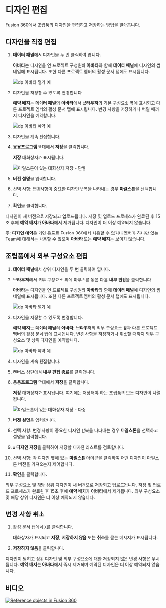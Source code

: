 디자인 편집
======

Fusion 360에서 조립품의 디자인을 편집하고 저장하는 방법을 알아봅니다.

디자인을 직접 편집
----------

1.  **데이터 패널**에서 디자인을 두 번 클릭하여 엽니다.
    
    **아바타**는 디자인을 연 프로젝트 구성원의 **아바타**와 함께 **데이터 패널**에 디자인의 썸네일에 표시됩니다. 또한 다른 프로젝트 멤버의 활성 문서 탭에도 표시됩니다.
    
    ![dp 아바타 열기 예](https://help.autodesk.com/cloudhelp/KOR/Fusion-Assemble/images/example/design-reservation-dp-avatar-open.png)
    
2.  디자인을 저장할 수 있도록 변경합니다.
    
    **예약 배지**는 **데이터 패널**의 **아바타**에서 **브라우저**의 기본 구성요소 옆에 표시되고 다른 프로젝트 멤버의 활성 문서 탭에 표시됩니다. 변경 사항을 저장하거나 버릴 때까지 디자인을 예약합니다.
    
    ![dp 아바타 예약 예](https://help.autodesk.com/cloudhelp/KOR/Fusion-Assemble/images/example/design-reservation-dp-avatar-reserved.png)
    
3.  디자인을 계속 편집합니다.
    
4.  **응용프로그램** 막대에서 **저장**을 클릭합니다.
    
    **저장** 대화상자가 표시됩니다.
    
    ![마일스톤이 있는 대화상자 저장 - 단일](https://help.autodesk.com/cloudhelp/KOR/Fusion-Assemble/images/dialog/save-single.png)
    
5.  **버전 설명**을 입력합니다.
    
6.  선택 사항: 변경사항이 중요한 디자인 반복을 나타내는 경우 **마일스톤**을 선택합니다.
    
7.  **확인**을 클릭합니다.
    

디자인이 새 버전으로 저장되고 업로드됩니다. 저장 및 업로드 프로세스가 완료된 후 15초 후에 **예약 배지**가 **아바타**에서 제거됩니다. 디자인이 더 이상 예약되지 않습니다.

주: **디자인 예약**은 개인 용도로 Fusion 360에서 사용할 수 없거나 멤버가 하나만 있는 Team에 대해서는 사용할 수 없으며 **아바타** 또는 **예약 배지**는 보이지 않습니다.

조립품에서 외부 구성요소 편집
----------------

1.  **데이터 패널**에서 상위 디자인을 두 번 클릭하여 엽니다.
    
2.  **브라우저**에서 외부 구성요소 위에 마우스를 놓은 다음 **내부 편집**을 클릭합니다.
    
    **아바타**는 디자인을 연 프로젝트 구성원의 **아바타**와 함께 **데이터 패널**에 디자인의 썸네일에 표시됩니다. 또한 다른 프로젝트 멤버의 활성 문서 탭에도 표시됩니다.
    
    ![dp 아바타 열기 예](https://help.autodesk.com/cloudhelp/KOR/Fusion-Assemble/images/example/design-reservation-dp-avatar-open.png)
    
3.  디자인을 저장할 수 있도록 변경합니다.
    
    **예약 배지**는 **데이터 패널**의 **아바타**, **브라우저**의 외부 구성요소 옆과 다른 프로젝트 멤버의 활성 문서 탭에 표시됩니다. 변경 사항을 저장하거나 취소할 때까지 외부 구성요소 및 상위 디자인을 예약합니다.
    
    ![dp 아바타 예약 예](https://help.autodesk.com/cloudhelp/KOR/Fusion-Assemble/images/example/design-reservation-dp-avatar-reserved.png)
    
4.  디자인을 계속 편집합니다.
    
5.  캔버스 상단에서 **내부 편집 종료**를 클릭합니다.
    
6.  **응용프로그램** 막대에서 **저장**을 클릭합니다.
    
    **저장** 대화상자가 표시됩니다. 여기에는 저장해야 하는 조립품의 모든 디자인이 나열됩니다.
    
    ![마일스톤이 있는 대화상자 저장 - 다중](https://help.autodesk.com/cloudhelp/KOR/Fusion-Assemble/images/dialog/save-multiple.png)
    
7.  **버전 설명**을 입력합니다.
    
8.  선택 사항: 변경 사항이 중요한 디자인 반복을 나타내는 경우 **마일스톤**을 선택하고 설명을 입력합니다.
    
9.  **`x` 디자인 저장**을 클릭하여 저장할 디자인 리스트를 검토합니다.
    
10.  선택 사항: 각 디자인 옆에 있는 **마일스톤** 아이콘을 클릭하여 어떤 디자인이 마일스톤 버전을 가져오는지 제어합니다.
    
11.  **확인**을 클릭합니다.
    

외부 구성요소 및 해당 상위 디자인이 새 버전으로 저장되고 업로드됩니다. 저장 및 업로드 프로세스가 완료된 후 15초 후에 **예약 배지**가 **아바타**에서 제거됩니다. 외부 구성요소 및 해당 상위 디자인은 더 이상 예약되지 않습니다.

변경 사항 취소
--------

1.  활성 문서 탭에서 `X`를 클릭합니다.
    
    대화상자가 표시되고 **저장**, **저장하지 않음** 또는 **취소**를 묻는 메시지가 표시됩니다.
    
2.  **저장하지 않음**을 클릭합니다.
    

디자인이 닫히고 상위 디자인 및 외부 구성요소에 대한 저장되지 않은 변경 사항은 무시됩니다. **예약 배지**는 **아바타**에서 즉시 제거되며 예약된 디자인은 더 이상 예약되지 않습니다.

비디오
---

[![Reference objects in Fusion 360](https://embed-ssl.wistia.com/deliveries/9b0321e235b3a66f6d7cc769cdeafcf6.jpg?image_play_button_size=2x&amp;image_crop_resized=960x540&amp;image_play_button=1&amp;image_play_button_color=000000e0)](https://help.autodesk.com/view/NINVFUS/KOR/?guid=ASM-EDIT-DESIGN&amp;wvideo=cz7e3010ci)

